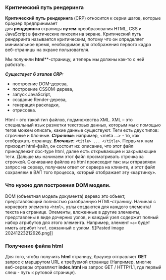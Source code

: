 ### Критический путь рендеринга
**Критический** **путь** **рендеринга** (CRP) относится к серии шагов, которые браузер предпринимает для **рендеринга** страницы **путем** преобразования HTML, CSS и JavaScript в фактические пиксели на экране. Критический путь рендеринга называется критическим, потому что он определяет минимальное время, необходимое для отображения первого кадра веб-страницы на экране пользователя.

Мы получили **html****-страницу, и теперь мы должны как-то с ней работать.

**_Существует 6 этапов CRP:_**
- построение DOM-дерева,
- построение CSSOM-дерева,
- запуск JavaScript,
- создание Render-дерева,
- генерация раскладки,
- отрисовка.

Html – это такой тип файлов, подмножества XML. XML – это специальный язык разметки текстовых данных, которым мы с помощью тегов можем описать, какие данные существуют. Теги есть двух типов: строчные и блочные. **_Строчные_**: например, <meta …> - то, как отображать страницу. **_Блочные_**: ```<title> ... </title>```.
Первым к нам приходит html-файл, он состоит из: описание, что этот файл принадлежит doc-type html, далее есть открывающие и закрывающие теги. Дальше мы начинаем этот файл просматривать строчка за строчкой. Скачивание файлов из html происходит так: мы отправляем запрос на сервер, получаем ответ от сервера на клиенте, и этот файл сохраняем в ВАП того процесса, который отображает эту «картинку».
### Что нужно для построения DOM модели.
DOM (объектная модель документа) дерево это объект, представляющий полностью разобранную HTML-страницу. Начиная с корневого элемента `<html>`, узлы создаются для каждого элемента/текста на странице. Элементы, вложенные в другие элементы, представлены в виде дочерних узлов, и каждый узел содержит полный набор атрибутов для этого элемента. Например, элемент `<a>` будет иметь атрибут `href`, связанный с узлом.
![[Pasted image 20241223212926.png]]
### Получение файла html
Для того, чтобы получить **html** страницу, браузер отправляет **GET** запрос с маршрутом URL к требуемой странице (Например, многие веб-серверы отравляют **index.html** на запрос GET / HTTP/1.1, где первый слеш - путь к рутовой странице).